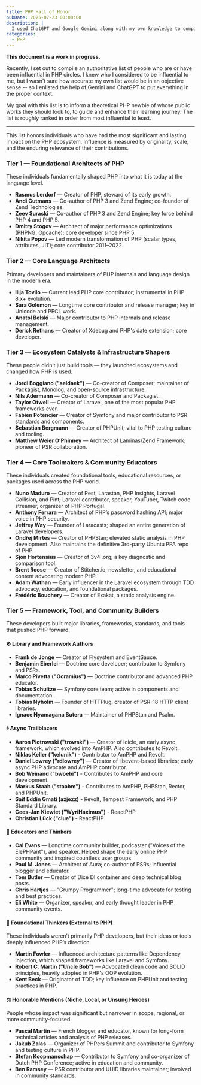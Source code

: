 ```yaml
---
title: PHP Hall of Honor
pubDate: 2025-07-23 00:00:00
description: |
  I used ChatGPT and Google Gemini along with my own knowledge to compile a list of the most influential members of the PHP community of all time.
categories:
  - PHP
---
```

**This document is a work in progress.**

Recently, I set out to compile an authoritative list of people who are or have been influential in PHP circles. I knew who I considered to be influential to me, but I wasn't sure how accurate my own list would be in an objective sense -- so I enlisted the help of Gemini and ChatGPT to put everything in the proper context.

My goal with this list is to inform a theoretical PHP newbie of whose public works they should look to, to guide and enhance their learning journey. The list is roughly ranked in order from most influential to least.

---

This list honors individuals who have had the most significant and lasting impact on the PHP ecosystem. Influence is measured by originality, scale, and the enduring relevance of their contributions.

### Tier 1 — Foundational Architects of PHP

These individuals fundamentally shaped PHP into what it is today at the language level.

- **Rasmus Lerdorf** — Creator of PHP, steward of its early growth.
- **Andi Gutmans** — Co-author of PHP 3 and Zend Engine; co-founder of Zend Technologies.
- **Zeev Suraski** — Co-author of PHP 3 and Zend Engine; key force behind PHP 4 and PHP 5.
- **Dmitry Stogov** — Architect of major performance optimizations (PHPNG, Opcache); core developer since PHP 5.
- **Nikita Popov** — Led modern transformation of PHP (scalar types, attributes, JIT); core contributor 2011–2022.

### Tier 2 — Core Language Architects

Primary developers and maintainers of PHP internals and language design in the modern era.

- **Ilija Tovilo** — Current lead PHP core contributor; instrumental in PHP 8.x+ evolution.
- **Sara Golemon** — Longtime core contributor and release manager; key in Unicode and PECL work.
- **Anatol Belski** — Major contributor to PHP internals and release management.
- **Derick Rethans** — Creator of Xdebug and PHP's date extension; core developer.

### Tier 3 — Ecosystem Catalysts & Infrastructure Shapers

These people didn’t just build tools — they launched ecosystems and changed how PHP is used.

- **Jordi Boggiano ("seldaek")** — Co-creator of Composer; maintainer of Packagist, Monolog, and open-source infrastructure.
- **Nils Adermann** — Co-creator of Composer and Packagist.
- **Taylor Otwell** — Creator of Laravel, one of the most popular PHP frameworks ever.
- **Fabien Potencier** — Creator of Symfony and major contributor to PSR standards and components.
- **Sebastian Bergmann** — Creator of PHPUnit; vital to PHP testing culture and tooling.
- **Matthew Weier O’Phinney** — Architect of Laminas/Zend Framework; pioneer of PSR collaboration.

### Tier 4 — Core Toolmakers & Community Educators

These individuals created foundational tools, educational resources, or packages used across the PHP world.

- **Nuno Maduro** — Creator of Pest, Larastan, PHP Insights, Laravel Collision, and Pint; Laravel contributor, speaker, YouTuber, Twitch code streamer, organizer of PHP Portugal.
- **Anthony Ferrara** — Architect of PHP’s password hashing API; major voice in PHP security.
- **Jeffrey Way** — Founder of Laracasts; shaped an entire generation of Laravel developers.
- **Ondřej Mirtes** — Creator of PHPStan; elevated static analysis in PHP development. Also maintains the definitive 3rd-party Ubuntu PPA repo of PHP.
- **Sjon Hortensius** — Creator of 3v4l.org; a key diagnostic and comparison tool.
- **Brent Roose** — Creator of Stitcher.io, newsletter, and educational content advocating modern PHP.
- **Adam Wathan** — Early influencer in the Laravel ecosystem through TDD advocacy, education, and foundational packages.
- **Frédéric Bouchery** — Creator of Exakat, a static analysis engine.

### Tier 5 — Framework, Tool, and Community Builders

These developers built major libraries, frameworks, standards, and tools that pushed PHP forward.

#### ⚙️ Library and Framework Authors

- **Frank de Jonge** — Creator of Flysystem and EventSauce.
- **Benjamin Eberlei** — Doctrine core developer; contributor to Symfony and PSRs.
- **Marco Pivetta ("Ocramius")** — Doctrine contributor and advanced PHP educator.
- **Tobias Schultze** — Symfony core team; active in components and documentation.
- **Tobias Nyholm** — Founder of HTTPlug, creator of PSR-18 HTTP client libraries.
- **Ignace Nyamagana Butera** — Maintainer of PHPStan and Psalm.

#### 🌀 Async Trailblazers

- **Aaron Piotrowski ("trowski")** — Creator of Icicle, an early async framework, which evolved into AmPHP. Also contributes to Revolt.
- **Niklas Keller ("kelunik")** - Contributor to AmPHP and Revolt.
- **Daniel Lowrey ("rdlowrey")** — Creator of libevent-based libraries; early async PHP advocate and AmPHP contributor.
- **Bob Weinand ("bwoebi")** - Contributes to AmPHP and core development.
- **Markus Staab ("staabm")** - Contributes to AmPHP, PHPStan, Rector, and PHPUnit.
- **Saif Eddin Gmati (azjezz)** - Revolt, Tempest Framework, and PHP Standard Library.
- **Cees-Jan Kiewiet ("WyriHaximus")** - ReactPHP
- **Christian Lück ("clue")** - ReactPHP
  

#### 🧠 Educators and Thinkers

- **Cal Evans** — Longtime community builder, podcaster ("Voices of the ElePHPant"), and speaker. Helped shape the early online PHP community and inspired countless user groups.
- **Paul M. Jones** — Architect of Aura; co-author of PSRs; influential blogger and educator.
- **Tom Butler** — Creator of Dice DI container and deep technical blog posts.
- **Chris Hartjes** — "Grumpy Programmer"; long-time advocate for testing and best practices.
- **Eli White** — Organizer, speaker, and early thought leader in PHP community events.

#### 🧠 Foundational Thinkers (External to PHP)

These individuals weren’t primarily PHP developers, but their ideas or tools deeply influenced PHP’s direction.

- **Martin Fowler** — Influenced architecture patterns like Dependency Injection, which shaped frameworks like Laravel and Symfony.
- **Robert C. Martin ("Uncle Bob")** — Advocated clean code and SOLID principles, heavily adopted in PHP's OOP evolution.
- **Kent Beck** — Originator of TDD; key influence on PHPUnit and testing practices in PHP.

#### ⚖️ Honorable Mentions (Niche, Local, or Unsung Heroes)

People whose impact was significant but narrower in scope, regional, or more community-focused.

- **Pascal Martin** — French blogger and educator, known for long-form technical articles and analysis of PHP releases.
- **Jakub Zalas** — Organizer of PHPers Summit and contributor to Symfony and testing culture in PHP.
- **Stefan Koopmanschap** — Contributor to Symfony and co-organizer of Dutch PHP Conference; active in education and community.
- **Ben Ramsey** — PSR contributor and UUID libraries maintainer; involved in community standards.
